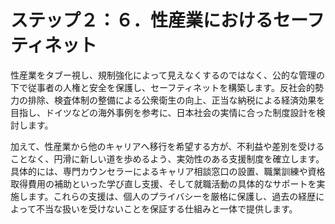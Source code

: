# ステップ２：６．性産業におけるセーフティネット

性産業をタブー視し、規制強化によって見えなくするのではなく、公的な管理の下で従事者の人権と安全を保護し、セーフティネットを構築します。反社会的勢力の排除、検査体制の整備による公衆衛生の向上、正当な納税による経済効果を目指し、ドイツなどの海外事例を参考に、日本社会の実情に合った制度設計を検討します。

加えて、性産業から他のキャリアへ移行を希望する方が、不利益や差別を受けることなく、円滑に新しい道を歩めるよう、実効性のある支援制度を確立します。具体的には、専門カウンセラーによるキャリア相談窓口の設置、職業訓練や資格取得費用の補助といった学び直し支援、そして就職活動の具体的なサポートを実施します。これらの支援は、個人のプライバシーを厳格に保護し、過去の経歴によって不当な扱いを受けないことを保証する仕組みと一体で提供します。
